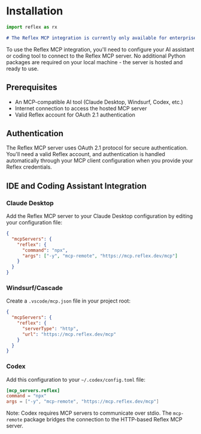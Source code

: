 # Installation

```python exec
import reflex as rx
```

```md alert warning
# The Reflex MCP integration is currently only available for enterprise customers. Please [book a demo](https://reflex.dev/pricing/) to discuss access.
```

To use the Reflex MCP integration, you'll need to configure your AI assistant or coding tool to connect to the Reflex MCP server. No additional Python packages are required on your local machine - the server is hosted and ready to use.

## Prerequisites

- An MCP-compatible AI tool (Claude Desktop, Windsurf, Codex, etc.)
- Internet connection to access the hosted MCP server
- Valid Reflex account for OAuth 2.1 authentication

## Authentication

The Reflex MCP server uses OAuth 2.1 protocol for secure authentication. You'll need a valid Reflex account, and authentication is handled automatically through your MCP client configuration when you provide your Reflex credentials.

## IDE and Coding Assistant Integration

### Claude Desktop

Add the Reflex MCP server to your Claude Desktop configuration by editing your configuration file:

```json
{
  "mcpServers": {
    "reflex": {
      "command": "npx",
      "args": ["-y", "mcp-remote", "https://mcp.reflex.dev/mcp"]
    }
  }
}
```

### Windsurf/Cascade

Create a `.vscode/mcp.json` file in your project root:

```json
{
  "mcpServers": {
    "reflex": {
      "serverType": "http",
      "url": "https://mcp.reflex.dev/mcp"
    }
  }
}
```

### Codex

Add this configuration to your `~/.codex/config.toml` file:

```toml
[mcp_servers.reflex]
command = "npx"
args = ["-y", "mcp-remote", "https://mcp.reflex.dev/mcp"]
```

Note: Codex requires MCP servers to communicate over stdio. The `mcp-remote` package bridges the connection to the HTTP-based Reflex MCP server.
